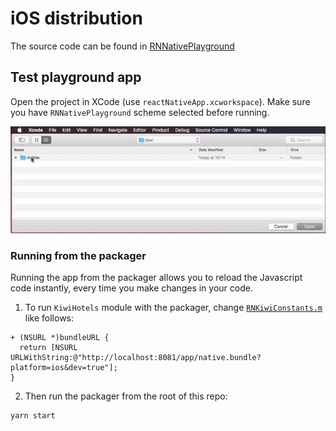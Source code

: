 # iOS distribution

The source code can be found in [RNNativePlayground](https://github.com/kiwicom/mobile/tree/master/ios/RNNativePlayground)

## Test playground app

Open the project in XCode (use `reactNativeApp.xcworkspace`). Make sure you have `RNNativePlayground` scheme selected before running.

![](../../.docs/assets/open_playground.gif)

### Running from the packager

Running the app from the packager allows you to reload the Javascript code instantly, every time you make changes in your code.

1. To run `KiwiHotels` module with the packager, change [`RNKiwiConstants.m`](https://github.com/kiwicom/mobile/blob/master/ios/RNKiwiMobile/RNKiwiConstants.m) like follows:

```objc
+ (NSURL *)bundleURL {
  return [NSURL URLWithString:@"http://localhost:8081/app/native.bundle?platform=ios&dev=true"];
}
```

2. Then run the packager from the root of this repo:

```bash
yarn start
```
